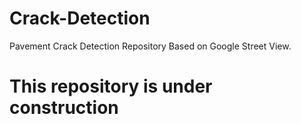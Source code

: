 # Crack-Detection
Pavement Crack Detection Repository Based on Google Street View.

# This repository is under construction
